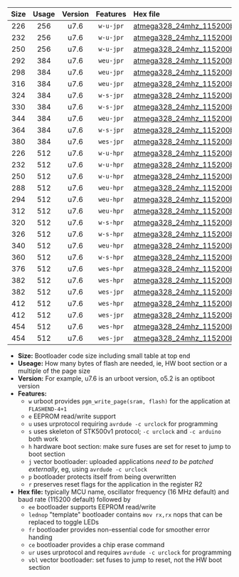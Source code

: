 |Size|Usage|Version|Features|Hex file|
|:-:|:-:|:-:|:-:|:--|
|226|256|u7.6|`w-u-jpr`|[atmega328_24mhz_115200bps_ur_vbl.hex](https://raw.githubusercontent.com/stefanrueger/urboot/main//atmega328_24mhz_115200bps_ur_vbl.hex)|
|232|256|u7.6|`w-u-jpr`|[atmega328_24mhz_115200bps_lednop_ur_vbl.hex](https://raw.githubusercontent.com/stefanrueger/urboot/main//atmega328_24mhz_115200bps_lednop_ur_vbl.hex)|
|250|256|u7.6|`w-u-jpr`|[atmega328_24mhz_115200bps_lednop_fr_ur_vbl.hex](https://raw.githubusercontent.com/stefanrueger/urboot/main//atmega328_24mhz_115200bps_lednop_fr_ur_vbl.hex)|
|292|384|u7.6|`weu-jpr`|[atmega328_24mhz_115200bps_ee_ur_vbl.hex](https://raw.githubusercontent.com/stefanrueger/urboot/main//atmega328_24mhz_115200bps_ee_ur_vbl.hex)|
|298|384|u7.6|`weu-jpr`|[atmega328_24mhz_115200bps_ee_lednop_ur_vbl.hex](https://raw.githubusercontent.com/stefanrueger/urboot/main//atmega328_24mhz_115200bps_ee_lednop_ur_vbl.hex)|
|316|384|u7.6|`weu-jpr`|[atmega328_24mhz_115200bps_ee_lednop_fr_ur_vbl.hex](https://raw.githubusercontent.com/stefanrueger/urboot/main//atmega328_24mhz_115200bps_ee_lednop_fr_ur_vbl.hex)|
|324|384|u7.6|`w-s-jpr`|[atmega328_24mhz_115200bps_vbl.hex](https://raw.githubusercontent.com/stefanrueger/urboot/main//atmega328_24mhz_115200bps_vbl.hex)|
|330|384|u7.6|`w-s-jpr`|[atmega328_24mhz_115200bps_lednop_vbl.hex](https://raw.githubusercontent.com/stefanrueger/urboot/main//atmega328_24mhz_115200bps_lednop_vbl.hex)|
|344|384|u7.6|`weu-jpr`|[atmega328_24mhz_115200bps_ee_lednop_fr_ce_ur_vbl.hex](https://raw.githubusercontent.com/stefanrueger/urboot/main//atmega328_24mhz_115200bps_ee_lednop_fr_ce_ur_vbl.hex)|
|364|384|u7.6|`w-s-jpr`|[atmega328_24mhz_115200bps_lednop_fr_vbl.hex](https://raw.githubusercontent.com/stefanrueger/urboot/main//atmega328_24mhz_115200bps_lednop_fr_vbl.hex)|
|380|384|u7.6|`wes-jpr`|[atmega328_24mhz_115200bps_ee_vbl.hex](https://raw.githubusercontent.com/stefanrueger/urboot/main//atmega328_24mhz_115200bps_ee_vbl.hex)|
|226|512|u7.6|`w-u-hpr`|[atmega328_24mhz_115200bps_ur.hex](https://raw.githubusercontent.com/stefanrueger/urboot/main//atmega328_24mhz_115200bps_ur.hex)|
|232|512|u7.6|`w-u-hpr`|[atmega328_24mhz_115200bps_lednop_ur.hex](https://raw.githubusercontent.com/stefanrueger/urboot/main//atmega328_24mhz_115200bps_lednop_ur.hex)|
|250|512|u7.6|`w-u-hpr`|[atmega328_24mhz_115200bps_lednop_fr_ur.hex](https://raw.githubusercontent.com/stefanrueger/urboot/main//atmega328_24mhz_115200bps_lednop_fr_ur.hex)|
|288|512|u7.6|`weu-hpr`|[atmega328_24mhz_115200bps_ee_ur.hex](https://raw.githubusercontent.com/stefanrueger/urboot/main//atmega328_24mhz_115200bps_ee_ur.hex)|
|294|512|u7.6|`weu-hpr`|[atmega328_24mhz_115200bps_ee_lednop_ur.hex](https://raw.githubusercontent.com/stefanrueger/urboot/main//atmega328_24mhz_115200bps_ee_lednop_ur.hex)|
|312|512|u7.6|`weu-hpr`|[atmega328_24mhz_115200bps_ee_lednop_fr_ur.hex](https://raw.githubusercontent.com/stefanrueger/urboot/main//atmega328_24mhz_115200bps_ee_lednop_fr_ur.hex)|
|320|512|u7.6|`w-s-hpr`|[atmega328_24mhz_115200bps.hex](https://raw.githubusercontent.com/stefanrueger/urboot/main//atmega328_24mhz_115200bps.hex)|
|326|512|u7.6|`w-s-hpr`|[atmega328_24mhz_115200bps_lednop.hex](https://raw.githubusercontent.com/stefanrueger/urboot/main//atmega328_24mhz_115200bps_lednop.hex)|
|340|512|u7.6|`weu-hpr`|[atmega328_24mhz_115200bps_ee_lednop_fr_ce_ur.hex](https://raw.githubusercontent.com/stefanrueger/urboot/main//atmega328_24mhz_115200bps_ee_lednop_fr_ce_ur.hex)|
|360|512|u7.6|`w-s-hpr`|[atmega328_24mhz_115200bps_lednop_fr.hex](https://raw.githubusercontent.com/stefanrueger/urboot/main//atmega328_24mhz_115200bps_lednop_fr.hex)|
|376|512|u7.6|`wes-hpr`|[atmega328_24mhz_115200bps_ee.hex](https://raw.githubusercontent.com/stefanrueger/urboot/main//atmega328_24mhz_115200bps_ee.hex)|
|382|512|u7.6|`wes-hpr`|[atmega328_24mhz_115200bps_ee_lednop.hex](https://raw.githubusercontent.com/stefanrueger/urboot/main//atmega328_24mhz_115200bps_ee_lednop.hex)|
|382|512|u7.6|`wes-jpr`|[atmega328_24mhz_115200bps_ee_lednop_vbl.hex](https://raw.githubusercontent.com/stefanrueger/urboot/main//atmega328_24mhz_115200bps_ee_lednop_vbl.hex)|
|412|512|u7.6|`wes-hpr`|[atmega328_24mhz_115200bps_ee_lednop_fr.hex](https://raw.githubusercontent.com/stefanrueger/urboot/main//atmega328_24mhz_115200bps_ee_lednop_fr.hex)|
|412|512|u7.6|`wes-jpr`|[atmega328_24mhz_115200bps_ee_lednop_fr_vbl.hex](https://raw.githubusercontent.com/stefanrueger/urboot/main//atmega328_24mhz_115200bps_ee_lednop_fr_vbl.hex)|
|454|512|u7.6|`wes-hpr`|[atmega328_24mhz_115200bps_ee_lednop_fr_ce.hex](https://raw.githubusercontent.com/stefanrueger/urboot/main//atmega328_24mhz_115200bps_ee_lednop_fr_ce.hex)|
|454|512|u7.6|`wes-jpr`|[atmega328_24mhz_115200bps_ee_lednop_fr_ce_vbl.hex](https://raw.githubusercontent.com/stefanrueger/urboot/main//atmega328_24mhz_115200bps_ee_lednop_fr_ce_vbl.hex)|

- **Size:** Bootloader code size including small table at top end
- **Useage:** How many bytes of flash are needed, ie, HW boot section or a multiple of the page size
- **Version:** For example, u7.6 is an urboot version, o5.2 is an optiboot version
- **Features:**
  + `w` urboot provides `pgm_write_page(sram, flash)` for the application at `FLASHEND-4+1`
  + `e` EEPROM read/write support
  + `u` uses urprotocol requiring `avrdude -c urclock` for programming
  + `s` uses skeleton of STK500v1 protocol; `-c urclock` and `-c arduino` both work
  + `h` hardware boot section: make sure fuses are set for reset to jump to boot section
  + `j` vector bootloader: uploaded applications *need to be patched externally*, eg, using `avrdude -c urclock`
  + `p` bootloader protects itself from being overwritten
  + `r` preserves reset flags for the application in the register R2
- **Hex file:** typically MCU name, oscillator frequency (16 MHz default) and baud rate (115200 default) followed by
  + `ee` bootloader supports EEPROM read/write
  + `lednop` "template" bootloader contains `mov rx,rx` nops that can be replaced to toggle LEDs
  + `fr` bootloader provides non-essential code for smoother error handing
  + `ce` bootloader provides a chip erase command
  + `ur` uses urprotocol and requires `avrdude -c urclock` for programming
  + `vbl` vector bootloader: set fuses to jump to reset, not the HW boot section
